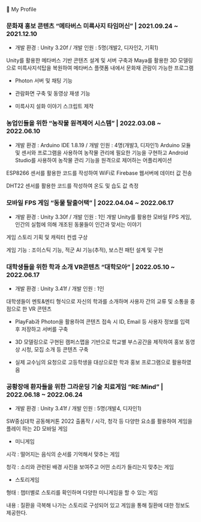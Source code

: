 🌱 My Profile
<!--
**jush4049/jush4049** is a ✨ _special_ ✨ repository because its `README.md` (this file) appears on your GitHub profile.

Here are some ideas to get you started:

- 🔭 I’m currently working on ...
- 🌱 I’m currently learning ...
- 👯 I’m looking to collaborate on ...
- 🤔 I’m looking for help with ...
- 💬 Ask me about ...
- 📫 How to reach me: ...
- 😄 Pronouns: ...
- ⚡ Fun fact: ...
-->

### 문화재 홍보 콘텐츠 “메타버스 미륵사지 타임머신” | 2021.09.24 ~ 2021.12.10

- 개발 환경 : Unity 3.20f / 개발 인원 : 5명(개발2, 디자인2, 기획1)

Unity를 활용한 메타버스 기반 콘텐츠 설계 및 서버 구축과 Maya를 활용한 3D 모델링으로 
미륵사지석탑을 복원하여 메타버스 플랫폼 내에서 문화재 관람이 가능한 프로그램

- Photon 서버 및 채팅 기능

- 관람화면 구축 및 동영상 재생 기능

- 미륵사지 설화 이야기 스크립트 제작



### 농업인들을 위한 “농작물 원격제어 시스템” | 2022.03.08 ~ 2022.06.10

- 개발 환경 : Arduino IDE 1.8.19 / 개발 인원 : 4명(개발3, 디자인1)
Arduino 모듈 및 센서와 프로그램을 사용하여 농작물 관리에 필요한 기능을 구현하고 
Android Studio를 사용하여 농작물 관리 기능을 원격으로 제어하는 어플리케이션

ESP8266 센서를 활용한 코드를 작성하여 WiFi로 Firebase 웹서버에 데이터 값 전송

DHT22 센서를 활용한 코드를 작성하여 온도 및 습도 값 측정



### 모바일 FPS 게임 “동물 탈출어택”  | 2022.04.04 ~ 2022.06.17

- 개발 환경 : Unity 3.30f / 개발 인원 : 1인 개발
Unity를 활용한 모바일 FPS 게임, 인간의 실험에 의해 개조된 동물들이 인간과 맞서는 이야기

게임 스토리 기획 및 캐릭터 컨셉 구상

게임 기능 : 조이스틱 기능, 적군 AI 기능(추적), 보스전 패턴 설계 및 구현



### 대학생들을 위한 학과 소개 VR콘텐츠 “대학모아” | 2022.05.10 ~ 2022.06.17

   - 개발 환경 : Unity 3.41f / 개발 인원 : 1인 

대학생들이 멘토&멘티 형식으로 자신의 학과를 소개하며 사용자 간의 교류 및 소통을 중점으로 한 VR 콘텐츠

- PlayFab과 Photon을 활용하여 콘텐츠 접속 시 ID, Email 등 사용자 정보를 입력 후 저장하고 서버를 구축

- 3D 모델링으로 구현된 캠퍼스맵을 기반으로 학교별 부스공간을 제작하여 홍보 동영상 시청, 모집 소개 등 콘텐츠 구축

- 실제 교수님의 요청으로 고등학생을 대상으로한 학과 홍보 프로그램으로 활용하였음
  
  
  
### 공황장애 환자들을 위한 그라운딩 기술 치료게임 “RE:Mind” | 2022.06.18 ~ 2022.06.24

- 개발 환경 : Unity 3.41f / 개발 인원 : 5명(개발4, 디자인1)

SW중심대학 공동해커톤 2022 출품작 / 시각, 청각 등 다양한 요소를 활용하여 게임을 플레이 하는 2D 모바일 게임

- 미니게임

시각 : 떨어지는 음식의 순서를 기억해서 맞추는 게임

청각 : 소리와 관련된 배경 사진을 보여주고 어떤 소리가 들리는지 맞추는 게임

- 스토리게임

형태 : 챕터별로 스토리를 확인하며 다양한 미니게임을 할 수 있는 게임

내용 : 질환을 극복해 나가는 스토리로 구성되어 있고 게임을 통해 질환에 대한 정보도 제공한다.
